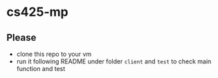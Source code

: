# cs425-mp

## Please
* clone this repo to your vm
* run it following README under folder `client` and `test` to check main function and test
